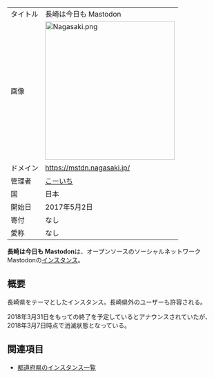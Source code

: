 <div>

|          |                                                                                                                                                                                                            |
|----------|------------------------------------------------------------------------------------------------------------------------------------------------------------------------------------------------------------|
| タイトル | 長崎は今日も Mastodon                                                                                                                                                                                      |
| 画像     | [<img src="/images/thumb/c/c1/Nagasaki.png/300px-Nagasaki.png" srcset="/images/c/c1/Nagasaki.png 1.5x" width="300" height="320" alt="Nagasaki.png" />](/%E3%83%95%E3%82%A1%E3%82%A4%E3%83%AB:Nagasaki.png) |
| ドメイン | <a href="https://mstdn.nagasaki.jp/" rel="nofollow">https://mstdn.nagasaki.jp/</a>                                                                                                                         |
| 管理者   | <a href="https://mstdn.nagasaki.jp/@koichi" rel="nofollow">こーいち</a>                                                                                                                                    |
| 国       | 日本                                                                                                                                                                                                       |
| 開始日   | 2017年5月2日                                                                                                                                                                                               |
| 寄付     | なし                                                                                                                                                                                                       |
| 愛称     | なし                                                                                                                                                                                                       |

**長崎は今日も Mastodon**は、オープンソースのソーシャルネットワークMastodonの[インスタンス](/%E3%82%A4%E3%83%B3%E3%82%B9%E3%82%BF%E3%83%B3%E3%82%B9 "インスタンス")。

## 概要

長崎県をテーマとしたインスタンス。長崎県外のユーザーも許容される。

2018年3月31日をもっての終了を予定しているとアナウンスされていたが、2018年3月7日時点で消滅状態となっている。

## 関連項目

-   [都道府県のインスタンス一覧](/%E9%83%BD%E9%81%93%E5%BA%9C%E7%9C%8C%E3%81%AE%E3%82%A4%E3%83%B3%E3%82%B9%E3%82%BF%E3%83%B3%E3%82%B9%E4%B8%80%E8%A6%A7 "都道府県のインスタンス一覧")

</div>

